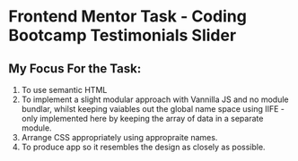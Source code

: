 # Frontend Mentor Task - Coding Bootcamp Testimonials Slider

## My Focus For the Task:

1) To use semantic HTML
2) To implement a slight modular approach with Vannilla JS and no module bundlar, whilst keeping vaiables out the global name space using IIFE - only implemented here by keeping the array of data in a separate module.
3) Arrange CSS appropriately using appropraite names.
4) To produce app so it resembles the design as closely as possible.